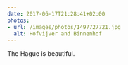 ```yaml
---
date: 2017-06-17T21:28:41+02:00
photos:
- url: /images/photos/1497727721.jpg
  alt: Hofvijver and Binnenhof
---
```

The Hague is beautiful.

